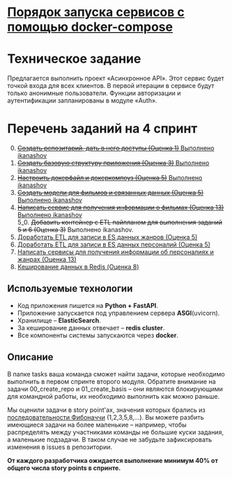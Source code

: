 # [Порядок запуска сервисов с помощью docker-compose](docker_service.md)

# Техническое задание

Предлагается выполнить проект «Асинхронное API». Этот сервис будет точкой входа для всех клиентов. В первой итерации в сервисе будут только анонимные пользователи. Функции авторизации и аутентификации запланированы в модуле «Auth».

# Перечень заданий на 4 спринт
0. [~~Создать репозитарий, дать в него доступы (Оценка 1)~~ Выполнено ikanashov](./tasks/00_create_repo.md)
1. [~~Создать базовую структуру приложения (Оценка 3)~~ Выполнено ikanashov](./tasks/01_create_basis.md)
2. [~~Настроить докерфайл и докеркомпоуз (Оценка 5)~~ Выполнено ikanashov](./tasks/02_docker.md)
3. [~~Создать модели для фильмов и связанных данных (Оценка 5)~~ Выполнено ikanashov](./tasks/03_models.md)
4. [~~Написать сервис для получения информации о фильмах (Оценка 13)~~ Выполнено ikanashov](./tasks/04_film_logic.md)  
5_0. ~~Добавить контейнер с ETL пайпланом для выполнения заданий 5 и 6 (Оценка 3)~~ Выполнено ikanashov. 
5. [Доработать ETL для записи в ES данных жанров (Оценка 5)](./tasks/05_etl_genre.md)
6. [Доработать ETL для записи в ES данных персоналий (Оценка 5)](./tasks/06_etl_person.md)
7. [Написать сервисы для получения информации об персоналиях и жанрах (Оценка 13)](./tasks/07_genre_person_logic.md)
8. [Кеширование данных в Redis (Оценка 8)](./tasks/08_cache.md)

## Используемые технологии

- Код приложения пишется на **Python + FastAPI**.
- Приложение запускается под управлением сервера **ASGI**(uvicorn).
- Хранилище – **ElasticSearch**.
- За кеширование данных отвечает – **redis cluster**.
- Все компоненты системы запускаются через **docker**.

## Описание
В папке tasks ваша команда сможет найти задачи, которые необходимо выполнить в первом спринте второго модуля. Обратите внимание на задачи 00_create_repo и 01_create_basis – они являются блокирующими для командной работы, их необходимо выполнить как можно раньше.

Мы оценили задачи в story point'ах, значения которых брались из [последовательности Фибоначчи](https://ru.wikipedia.org/wiki/Числа_Фибоначчи) (1,2,3,5,8,…).
Вы можете разбить имеющиеся задачи на более маленькие – например, чтобы распределять между участниками команды не большие куски задания, а маленькие подзадачи. В таком случае не забудьте зафиксировать изменения в issues в репозитории.

**От каждого разработчика ожидается выполнение минимум 40% от общего числа story points в спринте.**
